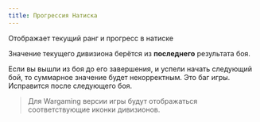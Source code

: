 ```yaml
---
title: Прогрессия Натиска
---
```


Отображает текущий ранг и прогресс в натиске

Значение текущего дивизиона берётся из **последнего** результата боя. 

Если вы вышли из боя до его завершения, и успели начать следующий бой, то суммарное значение будет некорректным. Это баг игры. Исправится после следующего боя.

> Для Wargaming версии игры будут отображаться соответствующие иконки дивизионов.